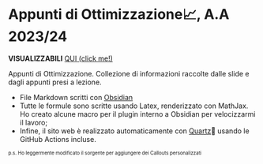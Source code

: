# Appunti di Ottimizzazione📈, A.A 2023/24

**VISUALIZZABILI** [QUI (click me!)](https://darakuu.github.io/ottimizzazione_pages/)

Appunti di Ottimizzazione. Collezione di informazioni raccolte dalle slide e dagli appunti presi a lezione.
- File Markdown scritti con [Obsidian](https://obsidian.md/)
- Tutte le formule sono scritte usando Latex, renderizzato con MathJax. Ho creato alcune macro per il plugin interno a Obsidian per velocizzarmi il lavoro;
- Infine, il sito web è realizzato automaticamente con [Quartz](https://github.com/jackyzha0/quartz)🌱 usando le GitHub Actions incluse.

<sup><sub>p.s. Ho leggermente modificato il sorgente per aggiungere dei Callouts personalizzati</sub></sup>
